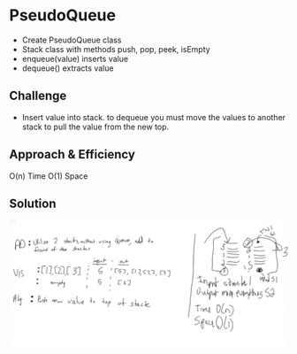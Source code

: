 # PseudoQueue
<!-- Short summary or background information -->
- Create PseudoQueue class
- Stack class with methods push, pop, peek, isEmpty
- enqueue(value) inserts value
- dequeue() extracts value
## Challenge
<!-- Description of the challenge -->
- Insert value into stack. to dequeue you must move the values to another stack to pull the value from the new top. 

## Approach & Efficiency
<!-- What approach did you take? Why? What is the Big O space/time for this approach? -->

O(n) Time 
O(1) Space

## Solution
<!-- Embedded whiteboard image -->
![Pseudo Queue](assets/pseudoQueueWhiteboard.png)
